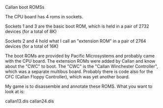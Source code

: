 Callan boot ROMSs

The CPU board has 4 roms in sockets.

Sockets 1 and 3 are the basic boot ROM, which is held
in a pair of 2732 devices (for a total of 8K)

Sockets 2 and 4 hold what I call an "extension ROM"
in a pair of 2764 devices (for a total of 16K)

The boot ROMs are provided by Pacific Microsystems and
probably came with the CPU board.  The extension ROMs
were added by Callan and know about the "CWC" to boot.
The "CWC" is the "Callan Winchester Controller", which
was a separate multibus board.  Probably there is code
also for the CFC (Callan Floppy Controller), which was
yet another board.

My game is to disassemble and annotate these ROMS.
What you want to look at is:

callan13.dis
callan24.dis
